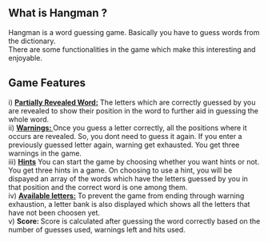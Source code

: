 <h2>What is Hangman ?</h2>
Hangman is a word guessing game. Basically you have to guess words from the dictionary.<br>
There are some functionalities in the game which make this interesting and enjoyable.
<h2>Game Features</h2>
i) <b><u>Partially Revealed Word:</u></b> The letters which are correctly guessed by you are revealed to show their position in the word to further aid in guessing the whole word.<br>
ii) <u><b>Warnings: </b></u> Once you guess a letter correctly, all the positions where it occurs are revealed. So, you dont need to guess it again. If you enter a previously guessed letter again, warning get exhausted. You get three warnings in the game.<br>
iii) <u><b>Hints</b></u> You can start the game by choosing whether you want hints or not. You get three hints in a game. On choosing to use a hint, you will be dispayed an array of the words which have the letters guessed by you in that position and the correct word is one among them.<br>
iv) <u><b>Available letters:</b></u>  To prevent the game from ending through warning exhaustion, a letter bank is also displayed which shows all the letters that have not been choosen yet.<br>
v) <b>Score: </b> Score is calculated after guessing the word correctly based on the number of guesses used, warnings left and hits used.
